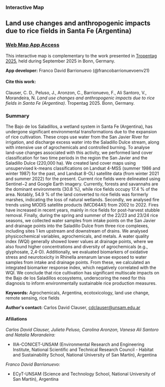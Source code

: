 ### Interactive Map
## Land use changes and anthropogenic impacts due to rice fields in Santa Fe (Argentina)

### **[Web Map App Access](https://francobarrionuevoenv21.github.io/LUC_RiceFields_SantaFe_WebMapApp/)** 


This interactive map is complementary to the work presented in [Tropentag 2025](https://www.tropentag.de/conference/general.php), held during September 2025 in Bonn, Germany.

**App developer:** Franco David Barrionuevo (@francobarrionuevoenv21)


#### Cite this work:

Clauser, C. D., Peluso, J., Aronzon, C., Barrionuevo, F., Ali Santoro, V., Morandeira, N. *Land use changes and anthropogenic impacts due to rice fields in Santa Fe (Argentina)*. Tropentag 2025. Bonn, Germany. 


### Summary

The Bajo de los Saladillos, a wetland system in Santa Fe (Argentina), has undergone significant environmental transformations due to the expansion of rice cultivation. These crops use water from the San Javier River for irrigation, and discharge excess water into the Saladillo Dulce stream, along with intensive use of agrochemicals and controlled burning. To analyse land-use changes associated with this activity, we performed land cover classification for two time periods in the region  the San Javier and the Saladillo Dulce (220,000 ha). We created land cover maps using unsupervised k-means classifications on Landsat 4-MSS (summer 1986 and winter 1987) for the past, and Landsat 8-OLI satellite data (from winter 2021 and summer 2022) for the present. Current rice fields were delineated using Sentinel−2 and Google Earth imagery. Currently, forests and savannahs are the dominant environments (30.8 %), while rice fields occupy 17.4 % of the area. Notably, 54.9 % of the land converted to rice fields was formerly marshes, indicating the loss of natural wetlands. Secondly, we analysed fire trends using MODIS satellite products (MCD64A1) from 2002 to 2022. Fires have increased in recent years, mainly in rice fields for post-harvest stubble removal. Finally, during the spring and summer of the 22/23 and 23/24 rice seasons, we collected water samples from intake points on the San Javier and drainage points into the Saladillo Dulce from three rice complexes, including sites 1 km upstream and downstream of drains. We analysed physicochemical variables, agrochemicals, and metals. A water quality index (WQI) generally showed lower values
at drainage points, where we also found higher concentrations and diversity of agrochemicals (e.g., glyphosate, 2,4-D). Additionally, we evaluated biomarkers of oxidative stress and neurotoxicity in Rhinella arenarum larvae exposed to water samples from intake and drainage points. From these, we calculated an integrated biomarker response index, which negatively correlated with the WQI. We conclude that rice cultivation has significant multiscale impacts on the Bajo de los Saladillos ecosystems, underscoring the need for this diagnosis to inform environmentally sustainable rice production measures.

**Keywords:** Agrochemicals, Argentina, ecotoxicology, land use change, remote sensing, rice fields

**Author's contact:** Carlos David Clauser, [cdclauser@unsam.edu.ar](mailto:cdclauser@unsam.edu.ar)


#### Afiliations

_Carlos David Clauser, Julieta Peluso, Carolina Aronzon, Vanesa Ali Santoro and Natalia Morandeira:_ 

- IIIA-CONICET-UNSAM (Environmental Research and Engineering Institute, National Scientific and Technical Research Council - Habitat and Sustainability School, National University of San Martín), Argentina
 
_Franco David Barrionuevo:_
- ECyT-UNSAM (Science and Technology School, National University of San Martín), Argentina